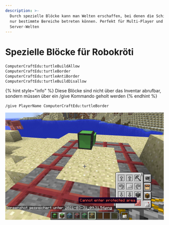 ```yaml
---
description: >-
  Durch spezielle Blöcke kann man Welten erschaffen, bei denen die Schildkröten
  nur bestimmte Bereiche betreten können. Perfekt für Multi-Player und
  Server-Welten
---
```


# Spezielle Blöcke für Robokröti

```text
ComputerCraftEdu:turtleBuildAllow
ComputerCraftEdu:turtleBorder
ComputerCraftEdu:turtleAntiBorder
ComputerCraftEdu:turtleBuildDisallow
```

{% hint style="info" %}
Diese Blöcke sind nicht über das Inventar abrufbar, sondern müssen über ein /give Kommando geholt werden
{% endhint %}

```text
/give PlayerName ComputerCraftEdu:turtleBorder
```

![Die Schildkr&#xF6;te kann nicht &#xFC;ber die turtleBorder gehen](../../.gitbook/assets/computercraftedu-turtleborder.png)

